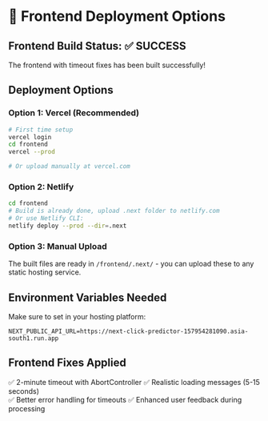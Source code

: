 # 🚀 Frontend Deployment Options

## Frontend Build Status: ✅ SUCCESS
The frontend with timeout fixes has been built successfully!

## Deployment Options

### Option 1: Vercel (Recommended)
```bash
# First time setup
vercel login
cd frontend
vercel --prod

# Or upload manually at vercel.com
```

### Option 2: Netlify
```bash
cd frontend
# Build is already done, upload .next folder to netlify.com
# Or use Netlify CLI:
netlify deploy --prod --dir=.next
```

### Option 3: Manual Upload
The built files are ready in `/frontend/.next/` - you can upload these to any static hosting service.

## Environment Variables Needed
Make sure to set in your hosting platform:
```
NEXT_PUBLIC_API_URL=https://next-click-predictor-157954281090.asia-south1.run.app
```

## Frontend Fixes Applied
✅ 2-minute timeout with AbortController
✅ Realistic loading messages (5-15 seconds)  
✅ Better error handling for timeouts
✅ Enhanced user feedback during processing